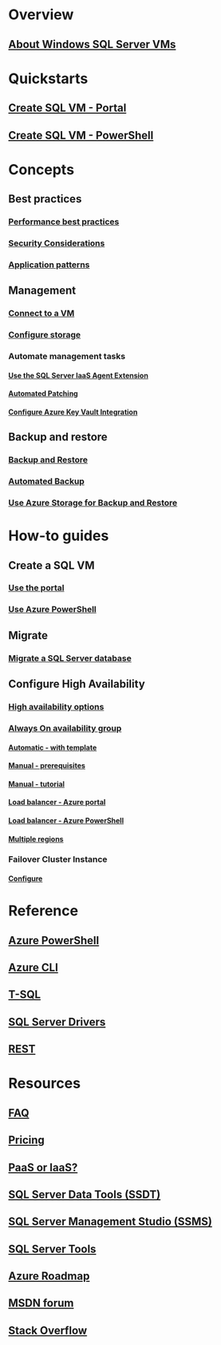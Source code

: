 # Overview
## [About Windows SQL Server VMs](virtual-machines-windows-sql-server-iaas-overview.md) 
 
# Quickstarts
## [Create SQL VM - Portal](quickstart-sql-vm-create-portal.md)
## [Create SQL VM - PowerShell](quickstart-sql-vm-create-powershell.md)

# Concepts
## Best practices
### [Performance best practices](virtual-machines-windows-sql-performance.md)
### [Security Considerations](virtual-machines-windows-sql-security.md)
### [Application patterns](virtual-machines-windows-sql-server-app-patterns-dev-strategies.md)
## Management
### [Connect to a VM](virtual-machines-windows-sql-connect.md)
### [Configure storage](virtual-machines-windows-sql-server-storage-configuration.md)
### Automate management tasks
#### [Use the SQL Server IaaS Agent Extension](virtual-machines-windows-sql-server-agent-extension.md)
#### [Automated Patching](virtual-machines-windows-sql-automated-patching.md)
#### [Configure Azure Key Vault Integration](virtual-machines-windows-ps-sql-keyvault.md)
## Backup and restore
### [Backup and Restore](virtual-machines-windows-sql-backup-recovery.md)
### [Automated Backup](virtual-machines-windows-sql-automated-backup.md)
### [Use Azure Storage for Backup and Restore](virtual-machines-windows-use-storage-sql-server-backup-restore.md)

# How-to guides
## Create a SQL VM
### [Use the portal](virtual-machines-windows-portal-sql-server-provision.md)
### [Use Azure PowerShell](virtual-machines-windows-ps-sql-create.md)
## Migrate
### [Migrate a SQL Server database](virtual-machines-windows-migrate-sql.md)
## Configure High Availability
### [High availability options](virtual-machines-windows-sql-high-availability-dr.md) 
### [Always On availability group](virtual-machines-windows-portal-sql-availability-group-overview.md)
#### [Automatic - with template](virtual-machines-windows-portal-sql-alwayson-availability-groups.md)
#### [Manual - prerequisites](virtual-machines-windows-portal-sql-availability-group-prereq.md)
#### [Manual - tutorial](virtual-machines-windows-portal-sql-availability-group-tutorial.md)
#### [Load balancer - Azure portal](virtual-machines-windows-portal-sql-alwayson-int-listener.md)
#### [Load balancer - Azure PowerShell](virtual-machines-windows-portal-sql-ps-alwayson-int-listener.md)
#### [Multiple regions](virtual-machines-windows-portal-sql-availability-group-dr.md)
### Failover Cluster Instance
#### [Configure](virtual-machines-windows-portal-sql-create-failover-cluster.md)

# Reference
## [Azure PowerShell](/powershell/azure/overview)
## [Azure CLI](/cli/azure/)
## [T-SQL](https://docs.microsoft.com/sql/t-sql/language-reference)
## [SQL Server Drivers](https://docs.microsoft.com/sql/connect/sql-connection-libraries)
## [REST](/rest/api/)

# Resources
## [FAQ](virtual-machines-windows-sql-server-iaas-faq.md)
## [Pricing](virtual-machines-windows-sql-server-pricing-guidance.md)
## [PaaS or IaaS?](../../../sql-database/sql-database-paas-vs-sql-server-iaas.md?toc=%2fazure%2fvirtual-machines%2fwindows%2fsql%2ftoc.json)
## [SQL Server Data Tools (SSDT)](https://docs.microsoft.com/sql/ssdt/download-sql-server-data-tools-ssdt)
## [SQL Server Management Studio (SSMS)](https://docs.microsoft.com/sql/ssms/download-sql-server-management-studio-ssms)
## [SQL Server Tools](https://docs.microsoft.com/sql/tools/overview-sql-tools)
## [Azure Roadmap](https://azure.microsoft.com/roadmap/?category=compute)
## [MSDN forum](https://social.msdn.microsoft.com/Forums/en-US/home?forum=WAVirtualMachinesforWindows&filter=alltypes&brandIgnore=True&sort=relevancedesc&searchTerm=SQL+Server)
## [Stack Overflow](http://stackoverflow.com/search?q=%5Bazure-virtual-machine%5D+sql+server)